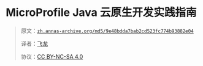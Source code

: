 # MicroProfile Java 云原生开发实践指南

> 原文：[`zh.annas-archive.org/md5/9e48bdda7bab2cd523fc774b93882e04`](https://zh.annas-archive.org/md5/9e48bdda7bab2cd523fc774b93882e04)
> 
> 译者：[飞龙](https://github.com/wizardforcel)
> 
> 协议：[CC BY-NC-SA 4.0](http://creativecommons.org/licenses/by-nc-sa/4.0/)
